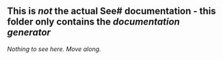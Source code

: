 ## This is _not_ the actual See# documentation - this folder only contains the _documentation generator_  
  
  
_Nothing to see here. Move along._
